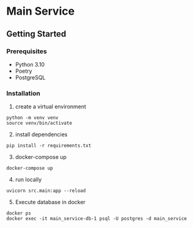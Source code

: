 # Main Service

## Getting Started

### Prerequisites

- Python 3.10
- Poetry
- PostgreSQL

### Installation

1. create a virtual environment
```
python -m venv venv
source venv/bin/activate
```
2. install dependencies
```
pip install -r requirements.txt
```
3. docker-compose up
```
docker-compose up
```
4. run locally
```
uvicorn src.main:app --reload
```
5. Execute database in docker
```
docker ps
docker exec -it main_service-db-1 psql -U postgres -d main_service
```

